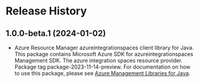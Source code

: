 # Release History

## 1.0.0-beta.1 (2024-01-02)

- Azure Resource Manager azureintegrationspaces client library for Java. This package contains Microsoft Azure SDK for azureintegrationspaces Management SDK. The azure integration spaces resource provider. Package tag package-2023-11-14-preview. For documentation on how to use this package, please see [Azure Management Libraries for Java](https://aka.ms/azsdk/java/mgmt).
